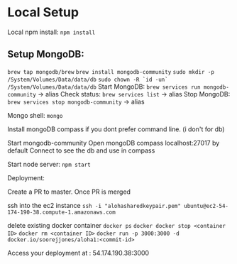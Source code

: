 Local Setup
=============

Local npm install: `npm install`

Setup MongoDB:
----------------
`brew tap mongodb/brew`
`brew install mongodb-community`
`sudo mkdir -p /System/Volumes/Data/data/db`
```sudo chown -R `id -un` /System/Volumes/Data/data/db```
Start MongoDB: `brew services run mongodb-community` -> alias
Check status: `brew services list` -> alias
Stop MongoDB: `brew services stop mongodb-community` -> alias

Mongo shell: `mongo`

Install mongoDB compass if you dont prefer command line. (i don't for db)

Start mongodb-community
Open mongoDB compass
localhost:27017 by default
Connect to see the db and use in compass

Start node server: `npm start`

Deployment:

Create a PR to master.
Once PR is merged

ssh into the ec2 instance
`ssh -i "alohasharedkeypair.pem" ubuntu@ec2-54-174-190-38.compute-1.amazonaws.com`

delete existing docker container
`docker ps`
`docker docker stop <container ID>`
`docker rm <container ID>`
`docker run -p 3000:3000 -d docker.io/soorejjones/aloha1:<commit-id>` 

Access your deployment at : 54.174.190.38:3000


